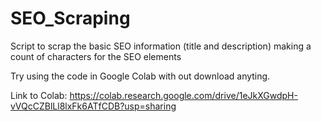 # SEO_Scraping
Script to scrap the basic SEO information (title and description) making a count of characters for the SEO elements

Try using the code in Google Colab with out download anyting. 

Link to Colab: 
https://colab.research.google.com/drive/1eJkXGwdpH-vVQcCZBlLl8lxFk6ATfCDB?usp=sharing
